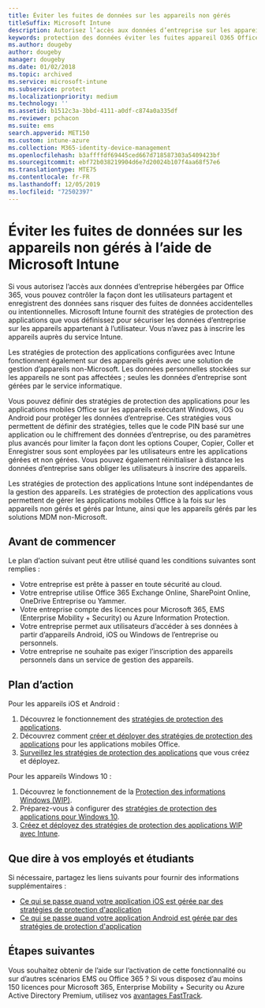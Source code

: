 ```yaml
---
title: Éviter les fuites de données sur les appareils non gérés
titleSuffix: Microsoft Intune
description: Autorisez l’accès aux données d’entreprise sur les appareils et évitez les fuites de données à l’aide de Microsoft Intune.
keywords: protection des données éviter les fuites appareil O365 Office 365
ms.author: dougeby
author: dougeby
manager: dougeby
ms.date: 01/02/2018
ms.topic: archived
ms.service: microsoft-intune
ms.subservice: protect
ms.localizationpriority: medium
ms.technology: ''
ms.assetid: b1512c3a-3bbd-4111-a0df-c874a0a335df
ms.reviewer: pchacon
ms.suite: ems
search.appverid: MET150
ms.custom: intune-azure
ms.collection: M365-identity-device-management
ms.openlocfilehash: b3affffdf69445ced667d718587303a5409423bf
ms.sourcegitcommit: ebf72b038219904d6e7d20024b107f4aa68f57e6
ms.translationtype: MTE75
ms.contentlocale: fr-FR
ms.lasthandoff: 12/05/2019
ms.locfileid: "72502397"
---
```

# <a name="prevent-data-leaks-on-non-managed-devices-using-microsoft-intune"></a>Éviter les fuites de données sur les appareils non gérés à l’aide de Microsoft Intune

Si vous autorisez l’accès aux données d’entreprise hébergées par Office 365, vous pouvez contrôler la façon dont les utilisateurs partagent et enregistrent des données sans risquer des fuites de données accidentelles ou intentionnelles. Microsoft Intune fournit des stratégies de protection des applications que vous définissez pour sécuriser les données d’entreprise sur les appareils appartenant à l’utilisateur. Vous n’avez pas à inscrire les appareils auprès du service Intune. 

Les stratégies de protection des applications configurées avec Intune fonctionnent également sur des appareils gérés avec une solution de gestion d’appareils non-Microsoft. Les données personnelles stockées sur les appareils ne sont pas affectées ; seules les données d’entreprise sont gérées par le service informatique. 

Vous pouvez définir des stratégies de protection des applications pour les applications mobiles Office sur les appareils exécutant Windows, iOS ou Android pour protéger les données d’entreprise. Ces stratégies vous permettent de définir des stratégies, telles que le code PIN basé sur une application ou le chiffrement des données d’entreprise, ou des paramètres plus avancés pour limiter la façon dont les options Couper, Copier, Coller et Enregistrer sous sont employées par les utilisateurs entre les applications gérées et non gérées. Vous pouvez également réinitialiser à distance les données d’entreprise sans obliger les utilisateurs à inscrire des appareils.

Les stratégies de protection des applications Intune sont indépendantes de la gestion des appareils. Les stratégies de protection des applications vous permettent de gérer les applications mobiles Office à la fois sur les appareils non gérés et gérés par Intune, ainsi que les appareils gérés par les solutions MDM non-Microsoft.

## <a name="before-you-begin"></a>Avant de commencer

Le plan d’action suivant peut être utilisé quand les conditions suivantes sont remplies :

* Votre entreprise est prête à passer en toute sécurité au cloud.
* Votre entreprise utilise Office 365 Exchange Online, SharePoint Online, OneDrive Entreprise ou Yammer.
* Votre entreprise compte des licences pour Microsoft 365, EMS (Enterprise Mobility + Security) ou Azure Information Protection.
* Votre entreprise permet aux utilisateurs d’accéder à ses données à partir d’appareils Android, iOS ou Windows de l’entreprise ou personnels.
* Votre entreprise ne souhaite pas exiger l’inscription des appareils personnels dans un service de gestion des appareils.

## <a name="action-plan"></a>Plan d’action

Pour les appareils iOS et Android :

1. Découvrez le fonctionnement des [stratégies de protection des applications](../apps/app-protection-policy.md).
2. Découvrez comment [créer et déployer des stratégies de protection des applications](../apps/app-protection-policies.md) pour les applications mobiles Office.
3. [Surveillez les stratégies de protection des applications](../apps/app-protection-policies-monitor.md) que vous créez et déployez.

Pour les appareils Windows 10 :

1. Découvrez le fonctionnement de la [Protection des informations Windows (WIP)](https://docs.microsoft.com/windows/threat-protection/windows-information-protection/protect-enterprise-data-using-wip).
2. Préparez-vous à configurer des [stratégies de protection des applications pour Windows 10](../apps/app-protection-policies-configure-windows-10.md).
3. [Créez et déployez des stratégies de protection des applications WIP avec Intune](../apps/windows-information-protection-policy-create.md).

## <a name="what-to-tell-employees-and-students"></a>Que dire à vos employés et étudiants

Si nécessaire, partagez les liens suivants pour fournir des informations supplémentaires :

* [Ce qui se passe quand votre application iOS est gérée par des stratégies de protection d'application](../fundamentals/end-user-mam-apps-ios.md)
* [Ce qui se passe quand votre application Android est gérée par des stratégies de protection d'application](../fundamentals/end-user-mam-apps-android.md)

## <a name="next-steps"></a>Étapes suivantes

Vous souhaitez obtenir de l’aide sur l’activation de cette fonctionnalité ou sur d’autres scénarios EMS ou Office 365 ? Si vous disposez d’au moins 150 licences pour Microsoft 365, Enterprise Mobility + Security ou Azure Active Directory Premium, utilisez vos [avantages FastTrack](https://docs.microsoft.com/enterprise-mobility-security/solutions/enterprise-mobility-fasttrack-program).
